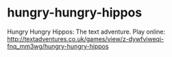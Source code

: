 # hungry-hungry-hippos
Hungry Hungry Hippos: The text adventure.
Play online: http://textadventures.co.uk/games/view/z-dywfviweqi-fnq_mm3wg/hungry-hungry-hippos
